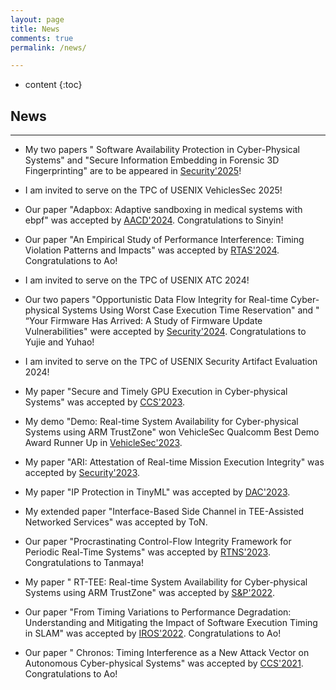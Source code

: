 ```yaml
---
layout: page
title: News
comments: true
permalink: /news/

---
```


* content
{:toc}


## News

---
* My two papers " Software Availability Protection in Cyber-Physical Systems" and "Secure Information Embedding in Forensic 3D Fingerprinting" are to be appeared in  [Security'2025](https://www.usenix.org/conference/usenixsecurity25)!

* I am invited to serve on the TPC of USENIX VehiclesSec 2025!

* Our paper "Adapbox: Adaptive sandboxing in medical systems with ebpf" was accepted by [AACD'2024](https://aacd24.github.io). Congratulations to Sinyin!

* Our paper "An Empirical Study of Performance Interference: Timing Violation Patterns and Impacts" was accepted by [RTAS'2024](https://2024.rtas.org). Congratulations to Ao!

* I am invited to serve on the TPC of USENIX ATC 2024!

* Our two papers "Opportunistic Data Flow Integrity for Real-time Cyber-physical Systems Using Worst Case Execution Time Reservation" and " “Your Firmware Has Arrived: A Study of Firmware Update Vulnerabilities" were accepted by [Security'2024](https://www.usenix.org/conference/usenixsecurity24). Congratulations to Yujie and Yuhao!

* I am invited to serve on the TPC of USENIX Security Artifact Evaluation 2024!

* My paper "Secure and Timely GPU Execution in Cyber-physical Systems" was accepted by [CCS'2023](https://www.sigsac.org/ccs/CCS2023/). 

* My demo "Demo: Real-time System Availability for Cyber-physical Systems using ARM TrustZone" won VehicleSec Qualcomm Best Demo Award Runner Up in [VehicleSec'2023](https://www.ndss-symposium.org/ndss2023/co-located-events/vehiclesec/).

* My paper "ARI: Attestation of Real-time Mission Execution Integrity" was accepted by [Security'2023](https://www.usenix.org/conference/usenixsecurity23). 

* My paper "IP Protection in TinyML" was accepted by [DAC'2023](https://www.dac.com/About/Conference-Archive/60th-DAC-2023).

* My extended paper "Interface-Based Side Channel in TEE-Assisted Networked Services" was accepted by ToN.

* Our paper "Procrastinating Control-Flow Integrity Framework for Periodic Real-Time Systems" was accepted by [RTNS'2023](https://rtns2023.cs.tu-dortmund.de). Congratulations to Tanmaya!

* My paper " RT-TEE: Real-time System Availability for Cyber-physical Systems using ARM TrustZone" was accepted by [S&P'2022](https://www.ieee-security.org/TC/SP2022/).

* Our paper "From Timing Variations to Performance Degradation: Understanding and Mitigating the Impact of Software Execution Timing in SLAM" was accepted by [IROS'2022](https://www.ieee-security.org/TC/SP2022/). Congratulations to Ao!

* Our paper " Chronos: Timing Interference as a New Attack Vector on Autonomous Cyber-physical Systems" was accepted by [CCS'2021](https://www.sigsac.org/ccs/CCS2021/). Congratulations to Ao!